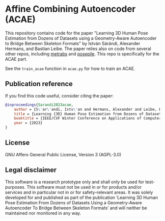 # Affine Combining Autoencoder (ACAE)

This repository contains code for the paper "Learning 3D Human Pose Estimation from Dozens of Datasets using a Geometry-Aware Autoencoder to Bridge Between Skeleton Formats" by István Sárándi, Alexander Hermans, and Bastian Leibe.
The paper relies also on code from several other repos, including [metrabs](https://github.com/isarandi/metrabs) and [posepile](https://github.com/isarandi/posepile). This repo is specifically for the ACAE part. 

See the `train_acae` function in `acae.py` for how to train an ACAE.

## Publication reference
If you find this code useful, consider citing the paper:

```bibtex
@inproceedings{Sarandi2023acae,
    author = {S\'ar\'andi, Istv\'an and Hermans, Alexander and Leibe, Bastian},
    title = {Learning {3D} Human Pose Estimation from Dozens of Datasets using a Geometry-Aware Autoencoder to Bridge Between Skeleton Formats},
    booktitle = {IEEE/CVF Winter Conference on Applications of Computer Vision (WACV)},
    year = {2023}
} 
```

## License
GNU Affero General Public License, Version 3 (AGPL-3.0)

## Legal disclaimer

This software is a research prototype only and shall only be used for test-purposes. This software must not be used in or for products and/or services and in particular not in or for safety-relevant areas. It was solely developed for and
published as part of the publication ‘Learning 3D Human Pose Estimation From
Dozens of Datasets Using a Geometry-Aware Autoencoder To Bridge Between
Skeleton Formats’ and will neither be maintained nor monitored in any way.